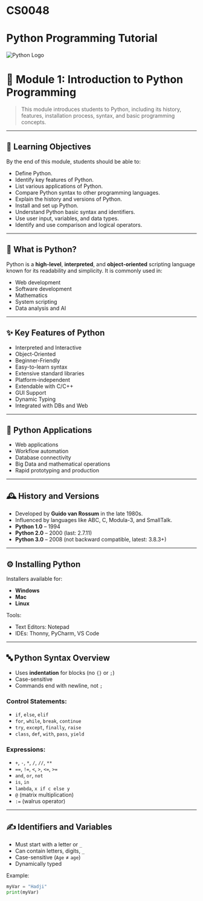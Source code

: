 # CS0048
# Python Programming Tutorial

![Python Logo](https://img.shields.io/badge/Python-3.x-blue?logo=python&logoColor=white)

# 📘 Module 1: Introduction to Python Programming

> This module introduces students to Python, including its history, features, installation process, syntax, and basic programming concepts.

---

## 🎯 Learning Objectives

By the end of this module, students should be able to:

- Define Python.
- Identify key features of Python.
- List various applications of Python.
- Compare Python syntax to other programming languages.
- Explain the history and versions of Python.
- Install and set up Python.
- Understand Python basic syntax and identifiers.
- Use user input, variables, and data types.
- Identify and use comparison and logical operators.

---

## 🐍 What is Python?

Python is a **high-level**, **interpreted**, and **object-oriented** scripting language known for its readability and simplicity. It is commonly used in:

- Web development
- Software development
- Mathematics
- System scripting
- Data analysis and AI

---

## ✨ Key Features of Python

- Interpreted and Interactive
- Object-Oriented
- Beginner-Friendly
- Easy-to-learn syntax
- Extensive standard libraries
- Platform-independent
- Extendable with C/C++
- GUI Support
- Dynamic Typing
- Integrated with DBs and Web

---

## 🧠 Python Applications

- Web applications
- Workflow automation
- Database connectivity
- Big Data and mathematical operations
- Rapid prototyping and production

---

## 🕰️ History and Versions

- Developed by **Guido van Rossum** in the late 1980s.
- Influenced by languages like ABC, C, Modula-3, and SmallTalk.
- **Python 1.0** – 1994  
- **Python 2.0** – 2000 (last: 2.7.11)  
- **Python 3.0** – 2008 (not backward compatible, latest: 3.8.3+)

---

## ⚙️ Installing Python

Installers available for:

- **Windows**
- **Mac**
- **Linux**

Tools:
- Text Editors: Notepad
- IDEs: Thonny, PyCharm, VS Code

---

## 🔤 Python Syntax Overview

- Uses **indentation** for blocks (no `{}` or `;`)
- Case-sensitive
- Commands end with newline, not `;`

### Control Statements:

- `if`, `else`, `elif`
- `for`, `while`, `break`, `continue`
- `try`, `except`, `finally`, `raise`
- `class`, `def`, `with`, `pass`, `yield`

### Expressions:

- `+`, `-`, `*`, `/`, `//`, `**`
- `==`, `!=`, `<`, `>`, `<=`, `>=`
- `and`, `or`, `not`
- `is`, `in`
- `lambda`, `x if c else y`
- `@` (matrix multiplication)
- `:=` (walrus operator)

---

## ✍️ Identifiers and Variables

- Must start with a letter or `_`
- Can contain letters, digits, `_`
- Case-sensitive (`Age` ≠ `age`)
- Dynamically typed

Example:

```python
myVar = "Hadji"
print(myVar)
